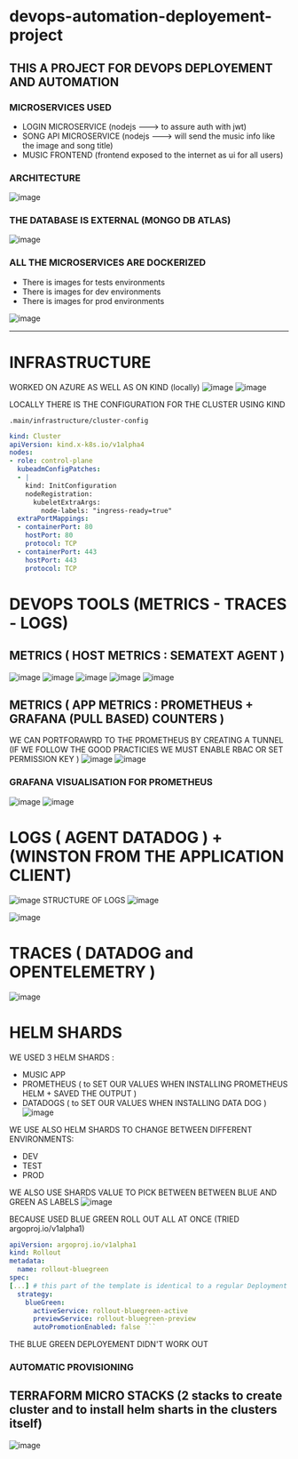 # devops-automation-deployement-project

## THIS A PROJECT FOR DEVOPS DEPLOYEMENT AND AUTOMATION 

### MICROSERVICES USED 

- LOGIN MICROSERVICE (nodejs ---> to assure auth with jwt)
- SONG API MICROSERVICE (nodejs ---> will send the music info like the image and song title)
- MUSIC FRONTEND (frontend exposed to the internet as ui for all users)


### ARCHITECTURE 

![image](https://user-images.githubusercontent.com/60293387/212919854-3962f277-5942-4aa9-98ec-45e01d2a30d7.png)


### THE DATABASE IS EXTERNAL (MONGO DB ATLAS)
![image](https://user-images.githubusercontent.com/60293387/212920834-59e8790e-0b5d-4f37-8654-adcf1e82b9fd.png)


### ALL THE MICROSERVICES ARE DOCKERIZED

- There is images for tests environments 
- There is images for dev environments 
- There is images for prod environments

![image](https://user-images.githubusercontent.com/60293387/212921515-a3003156-3c07-464f-b564-540ba90fd4a1.png)

<hr/>

# INFRASTRUCTURE 
WORKED ON AZURE AS WELL AS ON KIND (locally)
![image](https://user-images.githubusercontent.com/60293387/212924196-8a451cde-4ccd-490e-90ba-6d19dcda5929.png)
![image](https://user-images.githubusercontent.com/60293387/212924489-78af37fb-4785-489d-a400-d6b9d82e9365.png)


 
LOCALLY THERE IS THE CONFIGURATION FOR THE CLUSTER USING KIND

`.main/infrastructure/cluster-config`

```yml
kind: Cluster
apiVersion: kind.x-k8s.io/v1alpha4
nodes:
- role: control-plane
  kubeadmConfigPatches:
  - |
    kind: InitConfiguration
    nodeRegistration:
      kubeletExtraArgs:
        node-labels: "ingress-ready=true"
  extraPortMappings:
  - containerPort: 80
    hostPort: 80
    protocol: TCP
  - containerPort: 443
    hostPort: 443
    protocol: TCP

```
# DEVOPS TOOLS (METRICS - TRACES - LOGS)

## METRICS ( HOST METRICS : SEMATEXT AGENT ) 
![image](https://user-images.githubusercontent.com/60293387/212927113-48906461-7135-4c68-86b9-2ec1234bd7ec.png)
![image](https://user-images.githubusercontent.com/60293387/212927224-e22198a3-c158-4010-b996-4032c9fe1f15.png)
![image](https://user-images.githubusercontent.com/60293387/212927347-3819b161-123d-454b-b29d-96fb24696923.png)
![image](https://user-images.githubusercontent.com/60293387/212927588-96922350-86cf-454a-a598-03133c75e1be.png)
![image](https://user-images.githubusercontent.com/60293387/212927741-ee5b6356-4787-49b6-823e-1068f58bfaa6.png)

## METRICS ( APP METRICS : PROMETHEUS + GRAFANA (PULL BASED) COUNTERS ) 
WE CAN PORTFORAWRD TO THE PROMETHEUS BY CREATING A TUNNEL (IF WE FOLLOW THE GOOD PRACTICIES WE MUST ENABLE RBAC OR SET PERMISSION KEY )
![image](https://user-images.githubusercontent.com/60293387/212928996-fc36c639-5be0-48e8-8615-dc816bef75ab.png)
![image](https://user-images.githubusercontent.com/60293387/212929210-28ecf9e7-b60f-4a9a-9d3d-80473b46913d.png)
###  GRAFANA VISUALISATION FOR PROMETHEUS
![image](https://user-images.githubusercontent.com/60293387/212929910-afe957d4-6841-4fe4-a2e0-b298a7080b81.png)
![image](https://user-images.githubusercontent.com/60293387/212930654-ca15a6ff-9d55-4911-8c53-ebc4c6596ae1.png)


# LOGS ( AGENT DATADOG ) + (WINSTON FROM THE APPLICATION CLIENT)
![image](https://user-images.githubusercontent.com/60293387/212932245-6997b8b5-09d7-498f-915d-4430fb830ba5.png)
STRUCTURE OF LOGS
![image](https://user-images.githubusercontent.com/60293387/212932410-e340c80d-7f50-4a13-b766-beae84f26f22.png)


![image](https://user-images.githubusercontent.com/60293387/212932857-aa755ed2-3c17-4854-943b-84e4149399c0.png)

#  TRACES ( DATADOG and OPENTELEMETRY )
![image](https://user-images.githubusercontent.com/60293387/212933269-5ffed5d2-2d36-4e06-80e6-c0dd36552ba7.png)


# HELM SHARDS
WE USED 3 HELM SHARDS :

- MUSIC APP 
- PROMETHEUS ( to SET OUR VALUES WHEN INSTALLING PROMETHEUS HELM + SAVED THE OUTPUT )
- DATADOGS ( to SET OUR VALUES WHEN INSTALLING DATA DOG ) 
![image](https://user-images.githubusercontent.com/60293387/212935013-a025526a-7ad4-43ec-a0e1-87a27f643d2c.png)

WE USE ALSO HELM SHARDS TO CHANGE BETWEEN DIFFERENT ENVIRONMENTS:
- DEV 
- TEST 
- PROD 

WE ALSO USE SHARDS VALUE TO PICK BETWEEN BETWEEN BLUE AND GREEN AS LABELS 
![image](https://user-images.githubusercontent.com/60293387/212936047-8e856d71-d040-48f5-9224-4bb1511962e5.png)

BECAUSE USED BLUE GREEN ROLL OUT ALL AT ONCE (TRIED  argoproj.io/v1alpha1) 
```yaml
apiVersion: argoproj.io/v1alpha1
kind: Rollout
metadata:
  name: rollout-bluegreen
spec:
[...] # this part of the template is identical to a regular Deployment
  strategy:
    blueGreen: 
      activeService: rollout-bluegreen-active
      previewService: rollout-bluegreen-preview
      autoPromotionEnabled: false ```
```
 THE BLUE GREEN DEPLOYEMENT DIDN'T WORK OUT 


### AUTOMATIC PROVISIONING 

## TERRAFORM MICRO STACKS (2 stacks to create cluster and to install helm sharts in the clusters itself) 
![image](https://user-images.githubusercontent.com/60293387/212941648-8ad672ff-3dc4-4bf0-ac1e-45b72415b94f.png)
